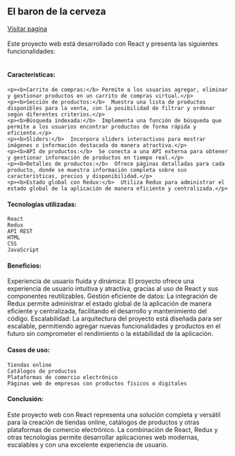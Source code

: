 <h2>El baron de la cerveza</h2>
<a href="https://baron-de-la-cerveza.vercel.app/">Visitar pagina</a>
<br><br>
Este proyecto web está desarrollado con React y presenta las siguientes funcionalidades:
<br><br>
<h4>Características:</h4>

    <p><b>Carrito de compras:</b> Permite a los usuarios agregar, eliminar y gestionar productos en un carrito de compras virtual.</p>
    <p><b>Sección de productos:</b>  Muestra una lista de productos disponibles para la venta, con la posibilidad de filtrar y ordenar según diferentes criterios.</p>
    <p><b>Búsqueda indexada:</b>  Implementa una función de búsqueda que permite a los usuarios encontrar productos de forma rápida y eficiente.</p>
    <p><b>Sliders:</b>  Incorpora sliders interactivos para mostrar imágenes o información destacada de manera atractiva.</p>
    <p><b>API de productos:</b>  Se conecta a una API externa para obtener y gestionar información de productos en tiempo real.</p>
    <p><b>Detalles de productos:</b>  Ofrece páginas detalladas para cada producto, donde se muestra información completa sobre sus características, precios y disponibilidad.</p>
    <p><b>Estado global con Redux:</b>  Utiliza Redux para administrar el estado global de la aplicación de manera eficiente y centralizada.</p>

<h4>Tecnologías utilizadas:</h4>

    React
    Redux
    API REST
    HTML
    CSS
    JavaScript

<h4>Beneficios:</h4>

<p> Experiencia de usuario fluida y dinámica: El proyecto ofrece una experiencia de usuario intuitiva y atractiva, gracias al uso de React y sus componentes reutilizables.
    Gestión eficiente de datos: La integración de Redux permite administrar el estado global de la aplicación de manera eficiente y centralizada, facilitando el desarrollo y mantenimiento del código.
    Escalabilidad: La arquitectura del proyecto está diseñada para ser escalable, permitiendo agregar nuevas funcionalidades y productos en el futuro sin comprometer el rendimiento o la estabilidad de la aplicación.</p>

<h4>Casos de uso:</h4>

    Tiendas online
    Catálogos de productos
    Plataformas de comercio electrónico
    Páginas web de empresas con productos físicos o digitales

<h4>Conclusión:</h4>

Este proyecto web con React representa una solución completa y versátil para la creación de tiendas online, catálogos de productos y otras plataformas de comercio electrónico. La combinación de React, Redux y otras tecnologías permite desarrollar aplicaciones web modernas, escalables y con una excelente experiencia de usuario.
